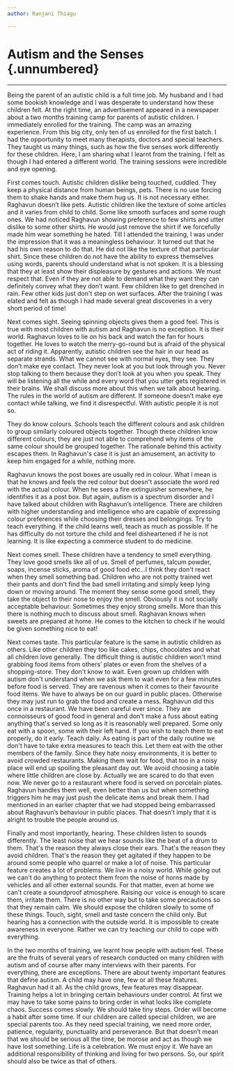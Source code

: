 ```yaml
---
author: Ranjani Thiagu

---
```


# Autism and the Senses {.unnumbered}

<hr>

Being the parent of an autistic child is a full time job. My husband and I had some bookish knowledge and I was desperate to understand how these children felt. At the right time, an advertisement appeared in a newspaper about a two months training camp for parents of autistic children. I immediately enrolled for the training. The camp was an amazing experience. From this big city, only ten of us enrolled for the first batch. I had the opportunity to meet many therapists, doctors and special teachers. They taught us many things, such as how the five senses work differently for these children. Here, I am sharing what I learnt from the training. I felt as though I had entered a different world. The training sessions were incredible and eye opening.

First comes touch. Autistic children dislike being touched, cuddled. They keep a physical distance from human beings, pets. There is no use forcing them to shake hands and make them hug us. It is not necessary either. Raghavun doesn’t like pets. Autistic children like the texture of some articles and it varies from child to child. Some like smooth surfaces and some rough ones. We had noticed Raghavun showing preference to few shirts and utter dislike to some other shirts. He would just remove the shirt if we forcefully made him wear something he hated. Till I attended the training, I was under the impression that it was a meaningless behaviour. It turned out that he had his own reason to do that. He did not like the texture of that particular shirt. Since these children do not have the ability to express themselves using words, parents should understand what is not spoken. It is a blessing that they at least show their displeasure by gestures and actions. We must respect that. Even if they are not able to demand what they want they can definitely convey what they don’t want. Few children like to get drenched in rain. Few other kids just don't step on wet surfaces. After the training I was elated and felt as though I had made several great discoveries in a very short period of time!

Next comes sight. Seeing spinning objects gives them a good feel. This is true with most children with autism and Raghavun is no exception. It is their world. Raghavun loves to lie on his back and watch the fan for hours together. He loves to watch the merry-go-round but is afraid of the physical act of riding it. Apparently, autistic children see the hair in our head as separate strands. What we cannot see with normal eyes, they see. They don’t make eye contact. They never look at you but look through you. Never stop talking to them because they don’t look at you when you speak. They will be listening all the while and every word that you utter gets registered in their brains. We shall discuss more about this when we talk about hearing. The rules in the world of autism are different. If someone doesn’t make eye contact while talking, we find it disrespectful. With autistic people it is not so.

They do know colours. Schools teach the different colours and ask children to group similarly coloured objects together. Though these children know different colours, they are just not able to comprehend why items of the same colour should be grouped together. The rationale behind this activity escapes them. In Raghavun's case it is just an amusement, an activity to keep him engaged for a while, nothing more.

Raghavun knows the post boxes are usually red in colour. What I mean is that he knows and feels the red colour but doesn't associate the word red with the actual colour. When he sees a fire extinguisher somewhere, he identifies it as a post box. But again, autism is a spectrum disorder and I have talked about children with Raghavun’s intelligence. There are children with higher understanding and intelligence who are capable of expressing colour preferences while choosing their dresses and belongings. Try to teach everything. If the child learns well, teach as much as possible. If he has difficulty do not torture the child and feel disheartened if he is not learning. It is like expecting a commerce student to do medicine.

Next comes smell. These children have a tendency to smell everything. They love good smells like all of us. Smell of perfumes, talcum powder, soaps, incense sticks, aroma of good food etc...I think they don't react when they smell something bad. Children who are not potty trained wet their pants and don't find the bad smell irritating and simply keep lying down or moving around. The moment they sense some good smell, they take the object to their nose to enjoy the smell. Obviously it is not socially acceptable behaviour. Sometimes they enjoy strong smells. More than this there is nothing much to discuss about smell. Raghavan knows when sweets are prepared at home. He comes to the kitchen to check if he would be given something nice to eat!

Next comes taste. This particular feature is the same in autistic children as others. Like other children they too like cakes, chips, chocolates and what all children love generally. The difficult thing is autistic children won't mind grabbing food items from others’ plates or even from the shelves of a shopping-store. They don't know to wait. Even grown up children with autism don't understand when we ask them to wait even for a few minutes before food is served. They are ravenous when it comes to their favourite food items. We have to always be on our guard in public places. Otherwise they may just run to grab the food and create a mess. Raghavun did this once in a restaurant. We have been careful ever since. They are connoisseurs of good food in general and don't make a fuss about eating anything that's served so long as it is reasonably well prepared. Some only eat with a spoon, some with their left hand. If you wish to teach them to eat properly, do it early. Teach daily. As eating is part of the daily routine we don't have to take extra measures to teach this. Let them eat with the other members of the family. Since they hate noisy environments, it is better to avoid crowded restaurants. Making them wait for food, that too in a noisy place will end up spoiling the pleasant day out. We avoid choosing a table where little children are close by. Actually we are scared to do that even now. We never go to a restaurant where food is served on porcelain plates. Raghavun handles them well, even better than us but when something triggers him he may just push the delicate items and break them. I had mentioned in an earlier chapter that we had stopped being embarrassed about Raghavun’s behaviour in public places. That doesn’t imply that it is alright to trouble the people around us.

Finally and most importantly, hearing. These children listen to sounds differently. The least noise that we hear sounds like the beat of a drum to them. That's the reason they always close their ears. That's the reason they avoid children. That's the reason they get agitated if they happen to be around some people who quarrel or make a lot of noise. This particular feature creates a lot of problems. We live in a noisy world. While going out we can't do anything to protect them from the noise of horns made by vehicles and all other external sounds. For that matter, even at home we can't create a soundproof atmosphere. Raising our voice is enough to scare them, irritate them. There is no other way but to take some precautions so that they remain calm. We should expose the children slowly to some of these things. Touch, sight, smell and taste concern the child only. But hearing has a connection with the outside world. It is impossible to create awareness in everyone. Rather we can try teaching our child to cope with everything.

In the two months of training, we learnt how people with autism feel. These are the fruits of several years of research conducted on many children with autism and of course after many interviews with their parents. For everything, there are exceptions. There are about twenty important features that define autism. A child may have one, few or all these features. Raghavun had it all. As the child grows, few features may disappear. Training helps a lot in bringing certain behaviours under control. At first we may have to take some pains to bring order in what looks like complete chaos. Success comes slowly. We should take tiny steps. Order will become a habit after some time. If our children are called special children, we are special parents too. As they need special training, we need more order, patience, regularity, punctuality and perseverance. But that doesn’t mean that we should be serious all the time, be morose and act as though we have lost something. Life is a celebration. We must enjoy it. We have an additional responsibility of thinking and living for two persons. So, our spirit should also be twice as that of others.